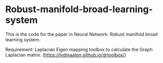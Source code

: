 # Robust-manifold-broad-learning-system

This is the code for the paper in Neural Network: Robust manifold broad learning system. 

Requirement: Laplacian Eigen mapping toolbox to calculate the Graph Laplacian matrix. (https://lvdmaaten.github.io/drtoolbox/)
